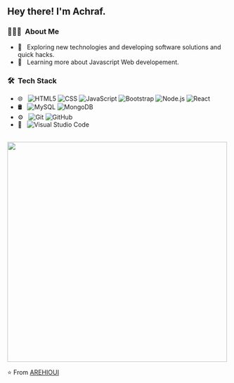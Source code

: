 <!--
**arehioui/arehioui** is a ✨ _special_ ✨ repository because its `README.md` (this file) appears on your GitHub profile.

Here are some ideas to get you started:

- 🔭 I’m currently working on ...
- 🌱 I’m currently learning ...
- 👯 I’m looking to collaborate on ...
- 🤔 I’m looking for help with ...
- 💬 Ask me about ...
- 📫 How to reach me: ...
- 😄 Pronouns: ...
- ⚡ Fun fact: ...
-->


<h2> Hey there! I'm Achraf.</h2>

<h3> 👨🏻‍💻 &nbsp;About Me </h3>

- 🤔 &nbsp; Exploring new technologies and developing software solutions and quick hacks.
- 🌱 &nbsp; Learning more about Javascript Web developement.

<h3> 🛠 &nbsp;Tech Stack</h3>

- 🌐 &nbsp;
  ![HTML5](https://img.shields.io/badge/-HTML5-333333?style=flat&logo=HTML5)
  ![CSS](https://img.shields.io/badge/-CSS-333333?style=flat&logo=CSS3&logoColor=1572B6)
  ![JavaScript](https://img.shields.io/badge/-JavaScript-333333?style=flat&logo=javascript)
  ![Bootstrap](https://img.shields.io/badge/-Bootstrap-333333?style=flat&logo=bootstrap&logoColor=563D7C)
  ![Node.js](https://img.shields.io/badge/-Node.js-333333?style=flat&logo=node.js)
  ![React](https://img.shields.io/badge/-React-333333?style=flat&logo=react)
- 🛢 &nbsp;
  ![MySQL](https://img.shields.io/badge/-MySQL-333333?style=flat&logo=mysql)
  ![MongoDB](https://img.shields.io/badge/-MongoDB-333333?style=flat&logo=mongodb)
- ⚙️ &nbsp;
  ![Git](https://img.shields.io/badge/-Git-333333?style=flat&logo=git)
  ![GitHub](https://img.shields.io/badge/-GitHub-333333?style=flat&logo=github)
- 🔧 &nbsp;
  ![Visual Studio Code](https://img.shields.io/badge/-Visual%20Studio%20Code-333333?style=flat&logo=visual-studio-code&logoColor=007ACC)

<br/>

<a href="https://github.com/AchrafRehioui">
  <!-- <img height="180em" src="https://github-readme-stats.vercel.app/api?username=arehioui&theme=buefy&show_icons=true" /> -->
  <!-- <img height="180em" src="https://github-readme-stats.vercel.app/api/top-langs/?username=arehioui&theme=buefy&layout=compact" /> -->
   <img width="500px" src="https://github-readme-stats.anuraghazra1.vercel.app/api/top-langs/?username=arehioui&count_private=true&layout=compact&hide=makefile,shell&hide_title=true&hide_border=true" />
</a>

<br/>

<!--<h3> 🤝🏻 &nbsp;Connect with Me </h3>

<p align="center">
<a href="https://www.linkedin.com/in/arehioui/"><img alt="LinkedIn" src="https://img.shields.io/badge/LinkedIn-REHIOUI%20Achraf-blue?style=flat-square&logo=linkedin"></a>
<a href="https://rehioui-achraf.web.app/"><img alt="Website" src="https://img.shields.io/badge/Website-Portfolio-blue?style=flat-square&logo=google-chrome"></a>
-->
  
</p>

⭐️ From [AREHIOUI](https://github.com/arehioui)
